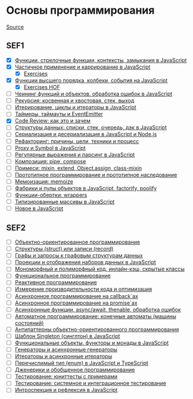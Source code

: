 # Основы программирования

[Source](https://github.com/HowProgrammingWorks/Index/blob/master/Courses/Fundamentals.md)

## SEF1

- [x] [Функции, стрелочные функции, контексты, замыкания в JavaScript](https://youtu.be/pn5myCmpV2U)
- [x] [Частичное применение и каррирование в JavaScript](https://youtu.be/ND8KQ5xjk7o)
  - [x] [Exercises](./PartialApplication/)
- [x] [Функции высшего порядка, колбеки, события на JavaScript](https://youtu.be/1vqATwbGHnc)
  - [x] [Exercises HOF](./HigherOrderFunctions/)
- [ ] [Чеининг функций и объектов, обработка ошибок в JavaScript](https://youtu.be/PfuEfIiLX34)
- [ ] [Рекурсия: косвенная и хвостовая, стек, выход](https://youtu.be/W2skCjIgVKE)
- [ ] [Итерирование, циклы и итераторы в JavaScript](https://youtu.be/lq3b5_UGJas)
- [ ] [Таймеры, таймауты и EventEmitter](https://youtu.be/LK2jveAnRNg)
- [x] [Code Review: как это и зачем](https://youtu.be/EKL6NiIQ6ZU)
- [ ] [Структуры данных: списки, стек, очередь, дэк в JavaScript](https://youtu.be/9KvA4hDDSjk)
- [ ] [Сериализация и десериализация в JavaScript и Node.js](https://youtu.be/GtKPniOEzh8)
- [ ] [Рефакторинг: причины, цели, техники и процесс](https://youtu.be/z73wmpdweQ4)
- [ ] [Proxy и Symbol в JavaScript](https://youtu.be/UjZjSDyi9AM)
- [ ] [Регулярные выражения и парсинг в JavaScript](https://youtu.be/-ef2E0ozxao)
- [ ] [Композиция: pipe, compose](https://youtu.be/xS9FicVrOTI)
- [ ] [Примеси: mixin, extend, Object.assign, class-mixin](https://youtu.be/NZMrJ2adEyY)
- [ ] [Прототипное программирование и прототипное наследование](https://youtu.be/SzaXTW2qcJE)
- [ ] [Мемоизация: memoize](https://youtu.be/H6S8QJo2Qxg)
- [ ] [Фабрики и пулы объектов в JavaScript, factorify, poolify](https://youtu.be/Ax_mSvadFp8)
- [ ] [Функции-обертки: wrappers](https://youtu.be/En7pWi2fSzs)
- [ ] [Типизированные массивы в JavaScript](https://youtu.be/tTNcqxbxhfY)
- [ ] [Новое в JavaScript](https://youtu.be/fUjHLj8bq_Y)

## SEF2

- [ ] [Объектно-ориентированное программирование](https://youtu.be/r4ReQlVtfgQ)
- [ ] [Структуры (struct) или записи (record)](https://youtu.be/Wb7o_kK4aH4)
- [ ] [Графы и запросы к графовым структурам данных](https://youtu.be/a0W0T8Yqw3s)
- [ ] [Проекции и отображения наборов данных в JavaScript](https://youtu.be/lwJCq9inky8)
- [ ] [Мономорфный и полиморфный код, инлайн-кэш, скрытые классы](https://youtu.be/9JUY3prnCQ4)
- [ ] [Функциональное программирование](https://youtu.be/0JxSs_GcvbQ)
- [ ] [Реактивное программирование](https://youtu.be/7MH8-qQc-48)
- [ ] [Измерение производительности кода и оптимизация](https://youtu.be/sanq2X7Re8o)
- [ ] [Асинхронное программирование на callback`ах](https://youtu.be/z8Hg6zgi3yQ)
- [ ] [Асинхронное программирование на promise`ах](https://youtu.be/RMl4r6s1Y8M)
- [ ] [Асинхронные функции, async/await, thenable, обработка ошибок](https://youtu.be/Jdf_tZuJbHI)
- [ ] [Автоматное программирование: конечные автоматы (машины состояний)](https://youtu.be/mxz7_zcip0c)
- [ ] [Антипаттерны объектно-ориентированного программирования](https://youtu.be/9d5TG1VsLeU)
- [ ] [Шаблон Singleton (синглтон) в JavaScript](https://youtu.be/qdJ5yikZnfE)
- [ ] [Функциональные объекты, функторы и монады в JavaScript](https://youtu.be/3Z7f0Gi8pxw)
- [ ] [Генераторы и асинхронные генераторы](https://youtu.be/kvNm9D32s8s)
- [ ] [Итераторы и асинхронные итераторы](https://youtu.be/rBGFlWpVpGs)
- [ ] [Перечислимый тип (enum) в JavaScript и TypeScript](https://youtu.be/BXiKebOIAGI)
- [ ] [Дженерики и обобщенное программирование](https://youtu.be/r6W2z3DQhoI)
- [ ] [Тестирование: юниттесты с примерами](https://youtu.be/CszugIag2TA)
- [ ] [Тестирование: системное и интеграционное тестирование](https://youtu.be/OuKu_6H_6gE)
- [ ] [Интроспекция и рефлексия в JavaScript](https://youtu.be/yvW1PjUVeM0)
